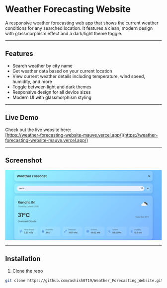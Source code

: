 # Weather Forecasting Website

A responsive weather forecasting web app that shows the current weather conditions for any searched location. It features a clean, modern design with glassmorphism effect and a dark/light theme toggle.

---

## Features

- Search weather by city name
- Get weather data based on your current location
- View current weather details including temperature, wind speed, humidity, and more
- Toggle between light and dark themes
- Responsive design for all device sizes
- Modern UI with glassmorphism styling

---

## Live Demo

Check out the live website here:  
[https://weather-forecasting-website-mauve.vercel.app/](https://weather-forecasting-website-mauve.vercel.app/)

---

## Screenshot

![Screenshot](./weatherimg.PNG)
  



---

## Installation

1. Clone the repo  
```bash
git clone https://github.com/ashish0719/Weather_Forecasting_Website.git

